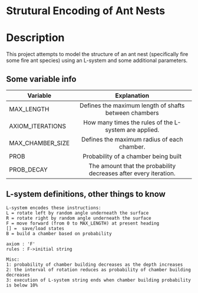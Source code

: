 # Strutural Encoding of Ant Nests

# Description
This project attempts to model the structure of an ant nest (specifically fire some fire ant species) using an L-system and some additional parameters.

## Some variable info

| Variable  | Explanation |
| ------------- |:-------------:|
| MAX_LENGTH            | Defines the maximum length of shafts between chambers    |
| AXIOM_ITERATIONS      | How many times the rules of the L-system are applied.    |
| MAX_CHAMBER_SIZE      | Defines the maximum radius of each chamber.     |
| PROB                  | Probability of a chamber being built |
| PROB_DECAY            | The amount that the probability decreases after every iteration.

## L-system definitions, other things to know
```
L-system encodes these instructions:
L = rotate left by random angle underneath the surface
R = rotate right by random angle underneath the surface
F = move forward (from 0 to MAX_LENGTH) at present heading
[] =  save/load states
B = build a chamber based on probability

axiom : 'F'
rules : F->initial string

Misc:
1: probability of chamber building decreases as the depth increases
2: the interval of rotation reduces as probability of chamber building decreases
3: execution of L-system string ends when chamber building probability is below 10%
```
